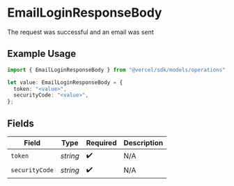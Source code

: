 # EmailLoginResponseBody

The request was successful and an email was sent

## Example Usage

```typescript
import { EmailLoginResponseBody } from "@vercel/sdk/models/operations";

let value: EmailLoginResponseBody = {
  token: "<value>",
  securityCode: "<value>",
};
```

## Fields

| Field              | Type               | Required           | Description        |
| ------------------ | ------------------ | ------------------ | ------------------ |
| `token`            | *string*           | :heavy_check_mark: | N/A                |
| `securityCode`     | *string*           | :heavy_check_mark: | N/A                |